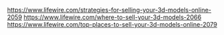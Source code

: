 https://www.lifewire.com/strategies-for-selling-your-3d-models-online-2059
https://www.lifewire.com/where-to-sell-your-3d-models-2066
https://www.lifewire.com/top-places-to-sell-your-3d-models-online-2079

